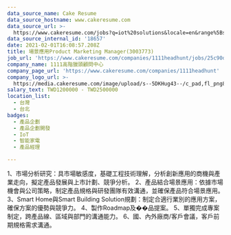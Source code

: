```yaml
---
data_source_name: Cake Resume
data_source_hostname: www.cakeresume.com
data_source_url: >-
  https://www.cakeresume.com/jobs?q=iot%20solutions&locale=en&range%5Bsalary_range%5D%5Bmin%5D=1000000
data_source_internal_id: '18657'
date: 2021-02-01T16:08:57.208Z
title: 場景應用Product Marketing Manager(3003773)
job_url: 'https://www.cakeresume.com/companies/1111headhunt/jobs/25c90d'
company_name: 1111高階獵頭顧問中心
company_page_url: 'https://www.cakeresume.com/companies/1111headhunt'
company_logo_url: >-
  https://media.cakeresume.com/image/upload/s--5DKHug43--/c_pad,fl_png8,h_200,w_200/v1531993906/jlp8g9p7p6bf58jc0zju.png
salary_text: TWD1200000 - TWD2500000
location_list:
  - 台灣
  - 台北
badges:
  - 產品企劃
  - 產品企劃開發
  - IoT
  - 智能家電
  - 產品經理

---
```


1、市場分析研究：具市場敏感度，基礎工程技術理解，分析創新應用的商機與產業走向，擬定產品發展與上市計劃、競爭分析。 2、產品結合場景應用：依據市場機會與公司策略，制定產品規格與研發團隊有效溝通，並確保產品符合場景應用。 3、Smart Home與Smart Building Solution規劃：制定合適行業別的應用方案，確保方案的優勢與競爭力。 4、製作Roadmap及��品提案。 5、單獨完成專案制定，跨產品線、區域與部門的溝通能力。 6、國、內外廠商/客戶會議，客戶前期規格需求溝通。